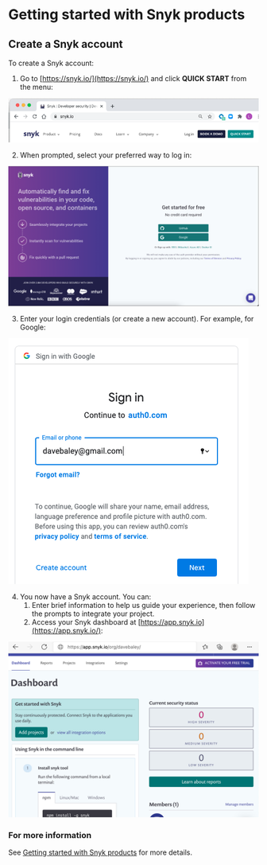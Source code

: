 # Getting started with Snyk products

## Create a Snyk account

To create a Snyk account:

1. Go to [https://snyk.io/](https://snyk.io/) and click **QUICK START** from the menu:  

![](../../.gitbook/assets/login0.png)

2. When prompted, select your preferred way to log in:  

![](../../.gitbook/assets/screen-shot-2021-08-18-at-12.36.59-pm.png)  

3. Enter your login credentials \(or create a new account\). For example, for Google:  


![](../../.gitbook/assets/login2.png)  

4. You now have a Snyk account. You can:
   1. Enter brief information to help us guide your experience, then follow the prompts to integrate your project.
   2. Access your Snyk dashboard at [https://app.snyk.io](https://app.snyk.io/):

![](../../.gitbook/assets/login6.png)

### For more information

See [Getting started with Snyk products](https://support.snyk.io/hc/en-us/sections/360004349758-Getting-started-with-Snyk-products) for more details.

